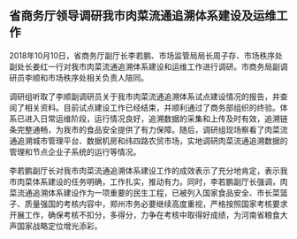 

## 省商务厅领导调研我市肉菜流通追溯体系建设及运维工作

2018年10月10日，省商务厅副厅长李若鹏、市场监管局局长周子存、市场秩序处副处长姜红一行对我市肉菜流通追溯体系建设和运维工作进行调研。市商务局副调研员李顺和市场秩序处相关负责人陪同。

调研组听取了李顺副调研员关于我市肉菜流通追溯体系试点建设情况的报告，并查阅了相关资料。目前试点建设工作已经结束，并顺利通过了商务部组织的终验。体系已进入日常运维阶段，运行情况良好，追溯数据的采集和上传及时有效，追溯链条完整通畅，为我市的食品安全提供了有力保障。随后，调研组现场察看了肉菜流通追溯城市管理平台、数据机房和纬四路农贸市场，实地调研肉菜流通追溯数据的管理和节点企业子系统的运行等情况。

李若鹏副厅长对我市肉菜流通追溯体系建设工作的成效表示了充分地肯定，表示我市肉菜体系建设的任务明确，工作扎实，推动有力。同时，李若鹏副厅长强调，肉菜流通追溯体系建设作为一项重要的民生工程，已被列入国家食品安全、市长菜篮子、质量强国的考核内容中，郑州市务必要继续高度重视，严格按照国家考核要求开展工作，确保考核不扣分，多得分，力争在考核中取得好成绩，为河南省粮食大声国家战略定位增光添彩。





<!--stackedit_data:
eyJoaXN0b3J5IjpbLTYwNTc1MTQ5NF19
-->